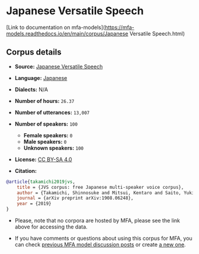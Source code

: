 
# Japanese Versatile Speech

[Link to documentation on mfa-models](https://mfa-models.readthedocs.io/en/main/corpus/Japanese Versatile Speech.html)

## Corpus details

- **Source:** [Japanese Versatile Speech](https://sites.google.com/site/shinnosuketakamichi/research-topics/jvs_corpus)
- **Language:** [Japanese](https://en.wikipedia.org/wiki/Japanese_language)
- **Dialects:** N/A
- **Number of hours:** `26.37`
- **Number of utterances:** `13,007`
- **Number of speakers:** `100`
  - **Female speakers:** `0`
  - **Male speakers:** `0`
  - **Unknown speakers:** `100`
- **License:** [CC BY-SA 4.0](https://creativecommons.org/licenses/by-sa/4.0/)

- **Citation:**
```bibtex
@article{takamichi2019jvs,
	title = {JVS corpus: free Japanese multi-speaker voice corpus},
	author = {Takamichi, Shinnosuke and Mitsui, Kentaro and Saito, Yuki and Koriyama, Tomoki and Tanji, Naoko and Saruwatari, Hiroshi},
	journal = {arXiv preprint arXiv:1908.06248},
	year = {2019}
}

```

- Please, note that no corpora are hosted by MFA, please see the link above for accessing the data.

- If you have comments or questions about using this corpus for MFA, you can check [previous MFA model discussion posts](https://github.com/MontrealCorpusTools/mfa-models/discussions?discussions_q=Japanese+Versatile+Speech) or create [a new one](https://github.com/MontrealCorpusTools/mfa-models/discussions/new).
